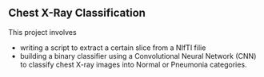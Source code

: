 ## Chest X-Ray Classification

This project involves 
- writing a script to extract a certain slice from a NIfTI filie
- building a binary classifier using a Convolutional Neural Network (CNN) to classify chest X-ray images into Normal or Pneumonia categories. 
